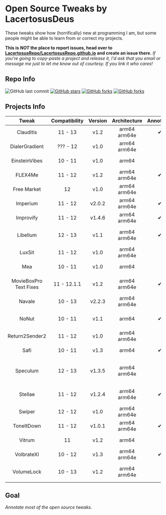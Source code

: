 # Open Source Tweaks by LacertosusDeus

These tweaks show how (horrifically) new at programming I am, but some people might be able to learn from or correct my projects.

**This is *NOT* the place to report issues, head over to [LacertosusRepo/LacertosusRepo.github.io](https://github.com/LacertosusRepo/LacertosusRepo.github.io) and create an issue there.** *If you're going to copy-paste a project and release it, I'd ask that you email or message me just to let me know out of courtesy. If you link it who cares!*


## Repo Info

![GitHub last commit](https://img.shields.io/github/last-commit/LacertosusRepo/Open-Source-Tweaks.svg?style=for-the-badge)
[![GitHub stars](https://img.shields.io/github/stars/LacertosusRepo/Open-Source-Tweaks.svg?style=for-the-badge)](https://github.com/LacertosusRepo/Open-Source-Tweaks/stargazers)
[![GitHub forks](https://img.shields.io/github/forks/LacertosusRepo/Open-Source-Tweaks.svg?style=for-the-badge)](https://github.com/LacertosusRepo/Open-Source-Tweaks/network)
[![GitHub forks](https://img.shields.io/github/license/LacertosusRepo/Open-Source-Tweaks.svg?style=for-the-badge)](https://github.com/LacertosusRepo/Open-Source-Tweaks/license)


## Projects Info

| Tweak |  Compatibility | Version | Architecture | Annotated | Description |
| :-----: | :-----------------: | :-------: | :------------: | :---------: | :-----------: |
| Clauditis | 11 - 13 | v1.2 | arm64 arm64e | ✔ | Double tap homescreen to lock device |
| DialerGradient | ??? - 12 | v1.0 | arm64 arm64e | | Add gradient to dialer screen in Phone app |
| EinsteinVibes | 10 - 11 | v1.0 | arm64 | | Vibrate calculator buttons |
| FLEX4Me | 11 - 12 | v1.2 | arm64 arm64e | ✔ | Force touch status bar to show/hide flex |
| Free Market | 12 | v1.0 | arm64 arm64e | | Change "Get" to "Free" in the Appstore |
| Imperium | 11 - 12 | v2.0.2 | arm64 arm64e | ✔ | Music gestures in the now playing widget |
| Improvify | 11 - 12 | v1.4.6 | arm64 arm64e | ✔ | Improved Spotify features |
| Libellum | 12 - 13 | v1.1 | arm64 arm64e | ✔ | Notepad on lockscreen/notifications view |
| LuxSit | 11 - 12 | v1.0 | arm64 arm64e | | URL shortcuts in the spotlight search |
| Mea | 10 - 11 | v1.0 | arm64 | | Hide security codes on the lockscreen |
| MovieBoxPro Text Fixes | 11 - 12.1.1 | v1.2 | arm64 arm64e | ✔ | Fix broken English translations in MovieBox |
| Navale | 10 - 13 | v2.2.3 | arm64 arm64e | | Gradient dock background |
| NoNut | 10 - 11 | v1.1 | arm64 | ✔ | Popup notification when opening incognito tab |
| Return2Sender2 | 11 - 12 | v1.0 | arm64 arm64e | | Return button to send (buggy) |
| Safi | 10 - 11 | v1.3 | arm64 | ✔ | Simple folder customization |
| Speculum | 12 - 13 | v1.3.5 | arm64 arm64e | | Customizable lockscreen time, date, and weather information |
| Stellae | 11 - 12 | v1.2.4 | arm64 arm64e | ✔ | Get random daily wallpaper from a subreddit |
| Swiper | 12 - 12 | v1.0 | arm64 arm64e | | Music control swipes on the dock |
| ToneItDown | 11 - 12 | v1.0.1 | arm64 arm64e | ✔ | Mute tones when previewing them |
| Vitrum | 11 | v1.2 | arm64 | | Control center customization |
| VolbrateXI | 10 - 12 | v1.3 | arm64 arm64e | ✔ | Vibrate volume button interactions |
| VolumeLock | 10 - 13 | v1.2 | arm64 arm64e | | Lock volume changing by pressing both volume buttons down |

## Goal

*Annotate most of the open source tweaks.*
